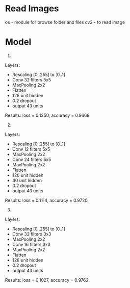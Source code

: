 # Read Images
os - module for browse folder and files
cv2 - to read image

# Model

1.

Layers:
- Rescaling [0..255] to [0..1]
- Conv 32 filters 5x5
- MaxPooling 2x2
- Flatten
- 128 unit hidden
- 0.2 dropout
- output 43 units

Results: loss = 0.1350, accuracy = 0.9668

2.

Layers:
- Rescaling [0..255] to [0..1]
- Conv 12 filters 5x5
- MaxPooling 2x2
- Conv 24 filters 5x5
- MaxPooling 2x2
- Flatten
- 120 unit hidden
- 40 unit hidden
- 0.2 dropout
- output 43 units

Results: loss = 0.1114, accuracy = 0.9720

3.

Layers:
- Rescaling [0..255] to [0..1]
- Conv 32 filters 3x3
- MaxPooling 2x2
- Conv 16 filters 3x3
- MaxPooling 2x2
- Flatten
- 128 unit hidden
- 0.2 dropout
- output 43 units

Results: loss = 0.1027, accuracy = 0.9762